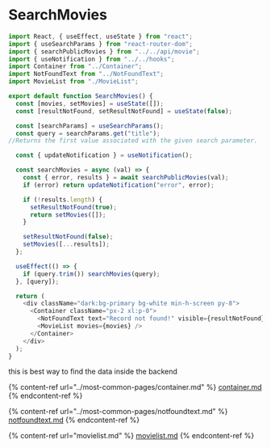 # SearchMovies

```javascript
import React, { useEffect, useState } from "react";
import { useSearchParams } from "react-router-dom";
import { searchPublicMovies } from "../../api/movie";
import { useNotification } from "../../hooks";
import Container from "../Container";
import NotFoundText from "../NotFoundText";
import MovieList from "./MovieList";

export default function SearchMovies() {
  const [movies, setMovies] = useState([]);
  const [resultNotFound, setResultNotFound] = useState(false);

  const [searchParams] = useSearchParams();
  const query = searchParams.get("title");
//Returns the first value associated with the given search parameter.

  const { updateNotification } = useNotification();

  const searchMovies = async (val) => {
    const { error, results } = await searchPublicMovies(val);
    if (error) return updateNotification("error", error);

    if (!results.length) {
      setResultNotFound(true);
      return setMovies([]);
    }

    setResultNotFound(false);
    setMovies([...results]);
  };

  useEffect(() => {
    if (query.trim()) searchMovies(query);
  }, [query]);

  return (
    <div className="dark:bg-primary bg-white min-h-screen py-8">
      <Container className="px-2 xl:p-0">
        <NotFoundText text="Record not found!" visible={resultNotFound} />
        <MovieList movies={movies} />
      </Container>
    </div>
  );
}

```

this is best way to find the data inside the backend&#x20;

{% content-ref url="../most-common-pages/container.md" %}
[container.md](../most-common-pages/container.md)
{% endcontent-ref %}

{% content-ref url="../most-common-pages/notfoundtext.md" %}
[notfoundtext.md](../most-common-pages/notfoundtext.md)
{% endcontent-ref %}

{% content-ref url="movielist.md" %}
[movielist.md](movielist.md)
{% endcontent-ref %}

